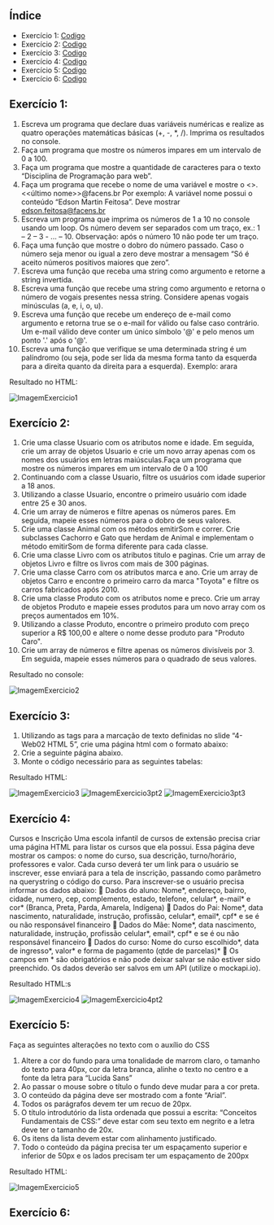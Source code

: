 ## Índice
- Exercício 1: [Codigo](exercicio_aula_1)
- Exercício 2: [Codigo](exercicio_aula_2)
- Exercício 3: [Codigo](exercicio_aula_3)
- Exercício 4: [Codigo](exercicio_aula_4)
- Exercício 5: [Codigo](exercicio_aula_5)
- Exercício 6: [Codigo](exercicio_aula_6)

## Exercício 1:

1. Escreva um programa que declare duas variáveis numéricas e realize as quatro
operações matemáticas básicas (+, -, *, /). Imprima os resultados no console.
2. Faça um programa que mostre os números impares em um intervalo de 0 a 100.
3. Faça um programa que mostre a quantidade de caracteres para o texto “Disciplina de
Programação para web”.
4. Faça um programa que recebe o nome de uma variável e mostre o
<<primeiro>>.<<último nome>>@facens.br
Por exemplo:
A variável nome possui o conteúdo “Edson Martin Feitosa”.
Deve mostrar edson.feitosa@facens.br
5. Escreva um programa que imprima os números de 1 a 10 no console usando um loop.
Os número devem ser separados com um traço, ex.: 1 – 2 – 3 - ... – 10. Observação:
após o número 10 não pode ter um traço.
6. Faça uma função que mostre o dobro do número passado. Caso o número seja menor
ou igual a zero deve mostrar a mensagem “Só é aceito números positivos maiores que
zero”.
7. Escreva uma função que receba uma string como argumento e retorne a string
invertida.
8. Escreva uma função que recebe uma string como argumento e retorna o número de
vogais presentes nessa string. Considere apenas vogais minúsculas (a, e, i, o, u).
9. Escreva uma função que recebe um endereço de e-mail como argumento e retorna
true se o e-mail for válido ou false caso contrário. Um e-mail válido deve conter um
único símbolo '@' e pelo menos um ponto '.' após o '@'.
10. Escreva uma função que verifique se uma determinada string é um palíndromo (ou
seja, pode ser lida da mesma forma tanto da esquerda para a direita quanto da direita
para a esquerda).
Exemplo: arara

Resultado no HTML:


![ImagemExercicio1](/img_exercicios/exercicio1.png)


## Exercício 2: 

1. Crie uma classe Usuario com os atributos nome e idade. Em seguida, crie um array de
objetos Usuario e crie um novo array apenas com os nomes dos usuários em letras
maiúsculas.Faça um programa que mostre os números impares em um intervalo de 0 a
100
2. Continuando com a classe Usuario, filtre os usuários com idade superior a 18 anos.
3. Utilizando a classe Usuario, encontre o primeiro usuário com idade entre 25 e 30 anos.
4. Crie um array de números e filtre apenas os números pares. Em seguida, mapeie esses
números para o dobro de seus valores.
5. Crie uma classe Animal com os métodos emitirSom e correr. Crie subclasses Cachorro
e Gato que herdam de Animal e implementam o método emitirSom de forma
diferente para cada classe.
6. Crie uma classe Livro com os atributos titulo e paginas. Crie um array de objetos Livro
e filtre os livros com mais de 300 páginas.
7. Crie uma classe Carro com os atributos marca e ano. Crie um array de objetos Carro e
encontre o primeiro carro da marca "Toyota" e filtre os carros fabricados após 2010.
8. Crie uma classe Produto com os atributos nome e preco. Crie um array de objetos
Produto e mapeie esses produtos para um novo array com os preços aumentados em
10%.
9. Utilizando a classe Produto, encontre o primeiro produto com preço superior a R$
100,00 e altere o nome desse produto para "Produto Caro".
10. Crie um array de números e filtre apenas os números divisíveis por 3. Em seguida,
mapeie esses números para o quadrado de seus valores.

Resultado no console:

![ImagemExercicio2](/img_exercicios/exercicio2.png)


## Exercício 3:
1. Utilizando as tags para a marcação de texto definidas no slide “4- Web02 HTML 5”, crie uma
página html com o formato abaixo:
2. Crie a seguinte página abaixo.
3. Monte o código necessário para as seguintes tabelas:

Resultado HTML:

![ImagemExercicio3](/img_exercicios/exercicio3.png)
![ImagemExercicio3pt2](/img_exercicios/exercicio3pt2.png)
![ImagemExercicio3pt3](/img_exercicios/exercicio3pt3.png)

## Exercício 4:
Cursos e Inscrição
Uma escola infantil de cursos de extensão precisa criar uma página HTML para
listar os cursos que ela possui. Essa página deve mostrar os campos: o nome
do curso, sua descrição, turno/horário, professores e valor.
Cada curso deverá ter um link para o usuário se inscrever, esse enviará para a
tela de inscrição, passando como parâmetro na querystring o código do curso.
Para inscrever-se o usuário precisa informar os dados abaixo:
 Dados do aluno: Nome*, endereço, bairro, cidade, numero, cep,
complemento, estado, telefone, celular*, e-mail* e cor* (Branca, Preta,
Parda, Amarela, Indígena)
 Dados do Pai: Nome*, data nascimento, naturalidade, instrução,
profissão, celular*, email*, cpf* e se é ou não responsável financeiro
 Dados do Mãe: Nome*, data nascimento, naturalidade, instrução,
profissão celular*, email*, cpf* e se é ou não responsável financeiro
 Dados do curso: Nome do curso escolhido*, data de ingresso*, valor* e
forma de pagamento (qtde de parcelas)*
 Os campos em * são obrigatórios e não pode deixar salvar se não
estiver sido preenchido.
Os dados deverão ser salvos em um API (utilize o mockapi.io).

Resultado HTML:s

![ImagemExercicio4](/img_exercicios/exercicio4.png)
![ImagemExercicio4pt2](/img_exercicios/exercicio4pt2.png)


## Exercício 5:
Faça as seguintes alterações no texto com o auxílio do CSS
1. Altere a cor do fundo para uma tonalidade de marrom claro, o tamanho do texto para
40px, cor da letra branca, alinhe o texto no centro e a fonte da letra para “Lucida Sans”
2. Ao passar o mouse sobre o título o fundo deve mudar para a cor preta.
3. O conteúdo da página deve ser mostrado com a fonte “Arial”.
4. Todos os parágrafos devem ter um recuo de 20px.
5. O título introdutório da lista ordenada que possui a escrita: “Conceitos Fundamentais
de CSS:” deve estar com seu texto em negrito e a letra deve ter o tamanho de 20x.
6. Os itens da lista devem estar com alinhamento justificado.
7. Todo o conteúdo da página precisa ter um espaçamento superior e inferior de 50px e os
lados precisam ter um espaçamento de 200px

Resultado HTML:

![ImagemExercicio5](/img_exercicios/exercicio5.png)

## Exercício 6:

